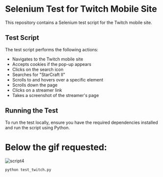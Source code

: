 # Selenium Test for Twitch Mobile Site

This repository contains a Selenium test script for the Twitch mobile site.

## Test Script
The test script performs the following actions:
- Navigates to the Twitch mobile site
- Accepts cookies if the pop-up appears
- Clicks on the search icon
- Searches for "StarCraft II"
- Scrolls to and hovers over a specific element
- Scrolls down the page
- Clicks on a streamer link
- Takes a screenshot of the streamer's page

## Running the Test
To run the test locally, ensure you have the required dependencies installed and run the script using Python.

# Below the gif requested:

![script4](https://github.com/dometrue/selenium-test-twitch/assets/75115607/8205b76b-d7d2-42e7-9522-7af918e61550)



```bash
python test_twitch.py
